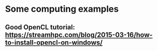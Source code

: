# Some computing examples
## Good OpenCL tutorial: https://streamhpc.com/blog/2015-03-16/how-to-install-opencl-on-windows/
